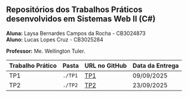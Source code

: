 ## Repositórios dos Trabalhos Práticos desenvolvidos em Sistemas Web II (C#)

**Aluna:** Laysa Bernardes Campos da Rocha - CB3024873  
**Aluno:** Lucas Lopes Cruz - CB3025284

**Professor:** Me. Wellington Tuler.

| Trabalho Prático | Pasta   | URL no GitHub                                                      | Data da Entrega |
| ---------------- | ------- | ------------------------------------------------------------------ | --------------- |
| TP1              | `./TP1` | [TP1](https://github.com/Laysabernardes/IFSP_6_SWE2/tree/main/TP1) | 09/09/2025      | 
| TP2              | `./TP2` | [TP2](https://github.com/Laysabernardes/IFSP_6_SWE2/tree/main/TP2) | 23/09/2025      | 
